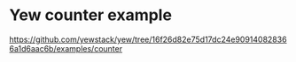 # Yew counter example

<https://github.com/yewstack/yew/tree/16f26d82e75d17dc24e909140828366a1d6aac6b/examples/counter>
